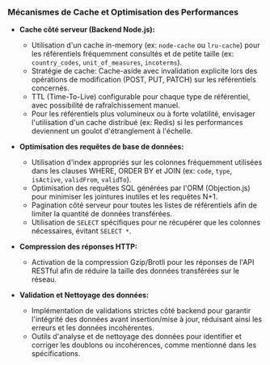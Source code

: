 


### Mécanismes de Cache et Optimisation des Performances

- **Cache côté serveur (Backend Node.js):**
  - Utilisation d'un cache in-memory (ex: `node-cache` ou `lru-cache`) pour les référentiels fréquemment consultés et de petite taille (ex: `country_codes`, `unit_of_measures`, `incoterms`).
  - Stratégie de cache: Cache-aside avec invalidation explicite lors des opérations de modification (POST, PUT, PATCH) sur les référentiels concernés.
  - TTL (Time-To-Live) configurable pour chaque type de référentiel, avec possibilité de rafraîchissement manuel.
  - Pour les référentiels plus volumineux ou à forte volatilité, envisager l'utilisation d'un cache distribué (ex: Redis) si les performances deviennent un goulot d'étranglement à l'échelle.

- **Optimisation des requêtes de base de données:**
  - Utilisation d'index appropriés sur les colonnes fréquemment utilisées dans les clauses WHERE, ORDER BY et JOIN (ex: `code`, `type`, `isActive`, `validFrom`, `validTo`).
  - Optimisation des requêtes SQL générées par l'ORM (Objection.js) pour minimiser les jointures inutiles et les requêtes N+1.
  - Pagination côté serveur pour toutes les listes de référentiels afin de limiter la quantité de données transférées.
  - Utilisation de `SELECT` spécifiques pour ne récupérer que les colonnes nécessaires, évitant `SELECT *`.

- **Compression des réponses HTTP:**
  - Activation de la compression Gzip/Brotli pour les réponses de l'API RESTful afin de réduire la taille des données transférées sur le réseau.

- **Validation et Nettoyage des données:**
  - Implémentation de validations strictes côté backend pour garantir l'intégrité des données avant insertion/mise à jour, réduisant ainsi les erreurs et les données incohérentes.
  - Outils d'analyse et de nettoyage des données pour identifier et corriger les doublons ou incohérences, comme mentionné dans les spécifications.


